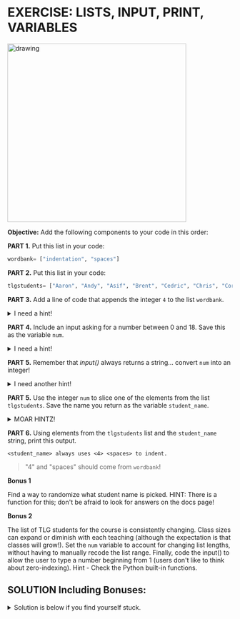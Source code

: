# EXERCISE: LISTS, INPUT, PRINT, VARIABLES

<img src="https://i.redd.it/wk843smkri441.jpg" alt="drawing" width="400"/>

**Objective:** Add the following components to your code in this order:

**PART 1.** Put this list in your code:   

```python
wordbank= ["indentation", "spaces"] 
```

**PART 2.** Put this list in your code:   

```python
tlgstudents= ["Aaron", "Andy", "Asif", "Brent", "Cedric", "Chris", "Cory", "Ebrima", "Franco", "Greg", "Hoon", "Joey", "Jordan", "JC", "LB", "Mabel", "Shon", "Pat", "Zach"]
```
    
**PART 3.** Add a line of code that appends the integer `4` to the list `wordbank`.

<details>
<summary>I need a hint!</summary>
<br>
    
    wordbank.append(4)
</details>

**PART 4.** Include an input asking for a number between 0 and 18. Save this as the variable `num`.

<details>
<summary>I need a hint!</summary>
<br>
    
    num= input("Pick a student number!")
</details>

**PART 5.** Remember that *input()* always returns a string... convert `num` into an integer!

<details>
<summary>I need another hint!</summary>
<br>
    
    num= int(input("Pick a student number!"))
</details>

**PART 5.** Use the integer `num` to slice one of the elements from the list `tlgstudents`. Save the name you return as the variable `student_name`.

<details>
<summary>MOAR HINTZ!</summary>
<br>
    
    choice= int(input("Pick a student number!"))
    student_name= tlgstudents[choice]
</details>

**PART 6.** Using elements from the `tlgstudents` list and the `student_name` string, print this output.

```
<student_name> always uses <4> <spaces> to indent.
```
> "4" and "spaces" should come from `wordbank`!

**Bonus 1** 

Find a way to randomize what student name is picked. 
HINT: There is a function for this; don't be afraid to look for answers on the docs page!


**Bonus 2**

The list of TLG students for the course is consistently changing. Class sizes can expand or diminish with each teaching (although the expectation is that classes will grow!). Set the `num` variable to account for changing list lengths, without having to manually recode the list range. Finally, code the input() to allow the user to type a number beginning from 1 (users don't like to think about zero-indexing). Hint - Check the Python built-in functions.



## SOLUTION Including Bonuses:

<details>
<summary>Solution is below if you find yourself stuck.</summary>
<br>
  
```python
#!/usr/bin/env python3
""" Alta3 Research | TPatrick
    Lists Challenge """

# import random module
import random

def main():
    
    # enter variable data
    wordbank = ["indentation", "spaces"]
    tlgstudents= ["Aaron", "Andy", "Asif",
                  "Brent", "Cedric", "Chris",
                  "Cory", "Ebrima", "Franco",
                  "Greg", "Hoon", "Joey",
                  "Jordan", "JC", "LB",
                  "Mabel", "Shon", "Pat", "Zach"]

    # print the tlg list as shown above. This helps to compare differences later implemented.
    print(tlgstudents)
    
    # append the integer 4 to the wordbank list and then print the new list
    wordbank.append(4)
    print(wordbank)
    
    # for Bonus 2. Student name printed out below is related to input from user.
    num = int(input(f"Enter a student number between 1 and {len(tlgstudents)} --> "))-1
    name = tlgstudents[num]
    
    
    print(f"Your unfortunate victim is {name}!")
    # print here is pulling variable data from wordbank list as well as 'name' set above
    print(f"{name} always uses {wordbank[2]} {wordbank[1]} to indent.")
    
    # for Bonus 1, from the random library, .choice is used to pick a random student name and printed out
    name = random.choice(tlgstudents)
    print(f"{name}")

if __name__ == "__main__":
    main()
```
</details>
